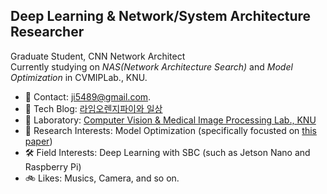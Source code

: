 ## Deep Learning & Network/System Architecture Researcher

Graduate Student, CNN Network Architect  
Currently studying on _NAS(Network Architecture Search)_ and _Model Optimization_ in CVMIPLab., KNU.

- 📧 Contact: ji5489@gmail.com.
- 🚀 Tech Blog: [라임오렌지파이와 일상](https://dailylime.kr/)
- 💼 Laboratory: [Computer Vision & Medical Image Processing Lab., KNU](https://visual.kangwon.ac.kr)
- 📖 Research Interests: Model Optimization (specifically focusted on [this paper](https://arxiv.org/abs/1712.05877v1))
- 🛠️ Field Interests: Deep Learning with SBC (such as Jetson Nano and Raspberry Pi)
- 🚲 Likes: Musics, Camera, and so on.

